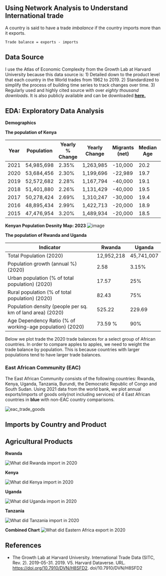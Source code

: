 ## Using Network Analysis to Understand International trade

A country is said to have a trade *imbalance* if the country imports more than it exports. 

```
Trade balance = exports - imports
```

**Data Source**
---------------
I use the Atlas of Economic Complexity from the Growth Lab at Harvard University because this data source is: 1) Detailed down to the product level that each country in the World trades from 1962 to 2019. 2) Standardized to simplify the process of building time series to track changes over time. 3) Regularly used and highly cited source with over *eighty thousand downloads*. It is also publicly available and can be downloaded [**here.**](https://dataverse.harvard.edu/dataset.xhtml?persistentId=doi:10.7910/DVN/H8SFD2)

**EDA: Exploratory Data Analysis**
--------------------------------

**Demographics**

**The population of Kenya** 

| Year | Population    | Yearly % Change | Yearly Change | Migrants (net) | Median Age | Fertility Rate | Population Density |
|------|---------------|-----------------|---------------|---------------|------------|----------------|--------------------|
| 2021 | 54,985,698    | 2.35%           | 1,263,985     | -10,000       | 20.2       | 3.64           | 93.0               |
| 2020 | 53,684,456    | 2.30%           | 1,199,696     | -22,989       | 19.7       | 3.65           | 90.0               |
| 2019 | 52,572,682    | 2.28%           | 1,167,794     | -40,000       | 19.1       | 3.66           | 88.1               |
| 2018 | 51,401,880    | 2.26%           | 1,131,429     | -40,000       | 19.5       | 3.52           | 86.2               |
| 2017 | 50,278,424    | 2.69%           | 1,310,247     | -30,000       | 19.4       | 3.9            | 84.4               |
| 2016 | 48,895,434    | 2.99%           | 1,422,713     | -20,000       | 18.9       | 4.09           | 82.0               |
| 2015 | 47,476,954    | 3.20%           | 1,489,934     | -20,000       | 18.5       | 4.35           | 79.7               |

**Kenyan Population Desnity Map: 2023**
![image](https://github.com/LNshuti/eactrade/assets/13305262/5e30e135-ab02-4d73-b47d-e63d2283d37e)


**The population of Rwanda and Uganda** 

| Indicator                                                  | Rwanda   | Uganda   |
|-------------------------------------------------------------|-----------------------|------------------------|
| Total Population (2020)                                     | 12,952,218            | 45,741,007             |
| Population growth (annual %) (2020)                         | 2.58                  | 3.15%                 |
| Urban population (% of total population) (2020)             | 17.57                 |25%                   |
| Rural population (% of total population) (2020)             | 82.43                 | 75%                  |
| Population density (people per sq. km of land area) (2020)  | 525.22                | 229.69                 |
| Age Dependency Ratio (% of working-age population) (2020)   | 73.59 %                 |  90%                |


Below we plot trade the 2020 trade balances for a select group of African countries. In order to compare apples to apples, we need to weight the trade balance by population. This is because countries with larger populations tend to have larger trade balances. 

### East African Community (EAC)
The East African Community consists of the following countries: Rwanda, Kenya, Uganda, Tanzania, Burundi, the Democratic Republic of Congo and South Sudan. Using 2021 data from the world bank, we plot annual exports/imports of goods only(not including services) of 4 East African countries in **blue** with non-EAC country comparisons. 


![eac_trade_goods](https://user-images.githubusercontent.com/13305262/221357099-99bfd667-d185-4d6a-9bdd-f2213fb68e7d.png)

## **Imports by Country and Product**

**Agricultural Products**
-------------------------

**Rwanda**

![What did Rwanda import in 2020](https://user-images.githubusercontent.com/13305262/231676481-8cc5d45b-f932-4097-8dc3-b5945debf168.png)

**Kenya**

![What did Kenya import in 2020](https://user-images.githubusercontent.com/13305262/231682205-facefe08-d19c-48dc-99a8-43c5e5b0b851.png)

**Uganda**

![What did Uganda import in 2020](https://user-images.githubusercontent.com/13305262/231684963-ba59c419-0b72-48ec-a8a4-0364fd2055a9.png)

**Tanzania**

![What did Tanzania import in 2020](https://user-images.githubusercontent.com/13305262/231685703-fe1a48e0-283e-4401-ac94-f3a43b394a9e.png)

**Combined Chart**
![What did Eastern Africa export in 2020](https://user-images.githubusercontent.com/13305262/234193116-48032fe5-74b0-42d5-8a4b-ebefb8216a5f.png)


**References**
--------------
- The Growth Lab at Harvard University. International Trade Data (SITC, Rev. 2). 2019-05-31. 2019. V5. Harvard Dataverse. URL. https://doi.org/10.7910/DVN/H8SFD2. doi/10.7910/DVN/H8SFD2
